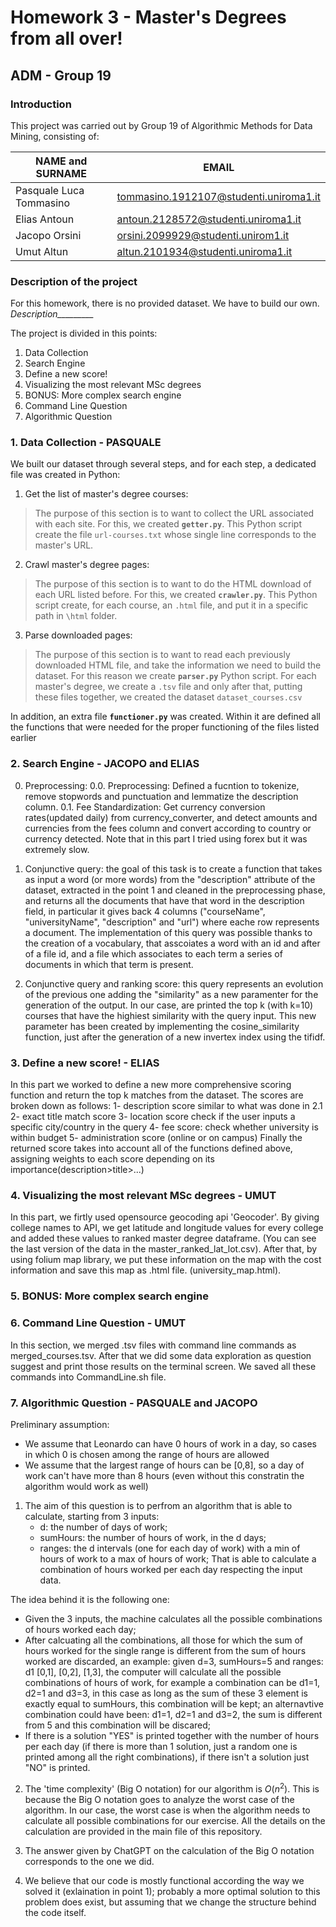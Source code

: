 # Homework 3 - Master's Degrees from all over!
## ADM - Group 19
### Introduction

This project was carried out by Group 19 of Algorithmic Methods for Data Mining, consisting of:

| NAME and SURNAME | EMAIL |
| --- | --- |
| Pasquale Luca Tommasino | tommasino.1912107@studenti.uniroma1.it | 
| Elias Antoun | antoun.2128572@studenti.uniroma1.it |
| Jacopo Orsini | orsini.2099929@studenti.unirom1.it |
| Umut Altun | altun.2101934@studenti.uniroma1.it |


### Description of the project

For this homework, there is no provided dataset. We have to build our own. *Description_________* 

The project is divided in this points:
1. Data Collection
2. Search Engine
3. Define a new score!
4. Visualizing the most relevant MSc degrees
5. BONUS: More complex search engine
6. Command Line Question
7. Algorithmic Question


### 1. Data Collection - PASQUALE

We built our dataset through several steps, and for each step, a dedicated file was created in Python:

1. Get the list of master's degree courses:
> The purpose of this section is to want to collect the URL associated with each site. For this, we created __`getter.py`__. This Python script create the file `url-courses.txt` whose single line corresponds to the master's URL.

2. Crawl master's degree pages:
> The purpose of this section is to want to do the HTML download of each URL listed before. For this, we created __`crawler.py`__. This Python script create, for each course, an `.html` file, and put it in a specific path in `\html` folder.

3. Parse downloaded pages:
> The purpose of this section is to want to read each previously downloaded HTML file, and take the information we need to build the dataset. For this reason we create __`parser.py`__ Python script. For each master's degree, we create a `.tsv` file and only after that, putting these files together, we created the dataset `dataset_courses.csv`

In addition, an extra file __`functioner.py`__ was created. Within it are defined all the functions that were needed for the proper functioning of the files listed earlier


### 2. Search Engine - JACOPO and ELIAS
0. Preprocessing:
0.0. Preprocessing: Defined a fucntion to tokenize, remove stopwords and punctuation and lemmatize the description column.
0.1. Fee Standardization: Get currency conversion rates(updated daily) from currency_converter, and detect amounts and currencies from the fees column and convert according to country or currency detected. Note that in this part I tried using forex but it was extremely slow.
   
2. Conjunctive query: the goal of this task is to create a function that takes as input a word (or more words) from the "description" attribute of the dataset, extracted in the point 1 and cleaned in the preprocessing phase, and returns all the documents that have that word in the description field, in particular it gives back 4 columns ("courseName", "universityName", "description" and "url") where eache row represents a document. The implementation of this query was possible thanks to the creation of a vocabulary, that asscoiates a word with an id and after of a file id, and a file which associates to each term a series of documents in which that term is present.

3. Conjunctive query and ranking score: this query represents an evolution of the previous one adding the "similarity" as a new paramenter for the generation of the output. In our case, are printed the top k (with k=10) courses that have the highiest similarity with the query input. This new parameter has been created by implementing the cosine_similarity function, just after the generation of a new invertex index using the tifidf.

   

### 3. Define a new score! - ELIAS
In this part we worked to define a new more comprehensive scoring function and return the top k matches from the dataset.
The scores are broken down as follows:
1- description score similar to what was done in 2.1
2- exact title match score
3- location score check if the user inputs a specific city/country in the query
4- fee score: check whether university is within budget
5- administration score (online or on campus)
Finally the returned score takes into account all of the functions defined above, assigning weights to each score depending on its importance(description>title>...)

### 4. Visualizing the most relevant MSc degrees - UMUT
In this part, we firtly used opensource geocoding api 'Geocoder'. By giving college names to API, we get latitude and longitude values for every college and added these values to ranked master degree dataframe. (You can see the last version of the data in the master_ranked_lat_lot.csv). After that, by using folium map library, we put these information on the map with the cost information and save this map as .html file. (university_map.html).

### 5. BONUS: More complex search engine


### 6. Command Line Question - UMUT

In this section, we merged .tsv files with command line commands as merged_courses.tsv.  After that we did some data exploration as question suggest and print those results on the terminal screen. We saved all these commands into CommandLine.sh file.

### 7. Algorithmic Question - PASQUALE and JACOPO

Preliminary assumption:
   - We assume that Leonardo can have 0 hours of work in a day, so cases in which 0 is chosen among the range of hours are allowed
   - We assume that the largest range of hours can be [0,8], so a day of work can't have more than 8 hours (even without this constratin the algorithm would work as well)

1. The aim of this question is to perfrom an algorithm that is able to calculate, starting from 3 inputs:
   - d: the number of days of work;
   - sumHours: the number of hours of work, in the d days;
   - ranges: the d intervals (one for each day of work) with a min of hours of work to a max of hours of work;
   That is able to calculate a combination of hours worked per each day respecting the input data.
   
The idea behind it is the following one:
   - Given the 3 inputs, the machine calculates all the possible combinations of hours worked each day;
   - After calcuating all the combinations, all those for which the sum of hours worked for the single range is different from the sum of hours worked are discarded, an example: given d=3, sumHours=5 and ranges: d1
     [0,1], [0,2], [1,3], the computer will calculate all the possible combinations of hours of work, for example a combination can be d1=1, d2=1 and d3=3, in this case as long as the sum of these 3 element is exactly 
     equal to sumHours, this combination will be kept; an alternavtive combination could have been: d1=1, d2=1 and d3=2, the sum is different from 5 and this combination will be discared;
   - If there is a solution "YES" is printed together with the number of hours per each day (if there is more than 1 solution, just a random one is printed among all the right combinations), if there isn't a solution 
     just "NO" is printed.

2. The 'time complexity' (Big O notation) for our algorithm is $O(n^2)$. This is because the Big O notation goes to analyze the worst case of the algorithm. In our case, the worst case is when the algorithm needs to calculate all possible combinations for our exercise. All the details on the calculation are provided in the main file of this repository.

3. The answer given by ChatGPT on the calculation of the Big O notation corresponds to the one we did.

4. We believe that our code is mostly functional according the way we solved it (exlaination in point 1); probably a more optimal solution to this problem does exist, but assuming that we change the structure behind the code itself.
